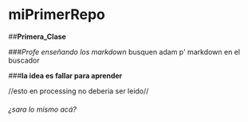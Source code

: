 # miPrimerRepo

##**Primera_Clase**

###*Profe enseñando los markdown* busquen adam p' markdown en el buscador

###**la idea es fallar para aprender**

//esto en processing no deberia ser leido//

###### ¿sara lo mismo acá?

